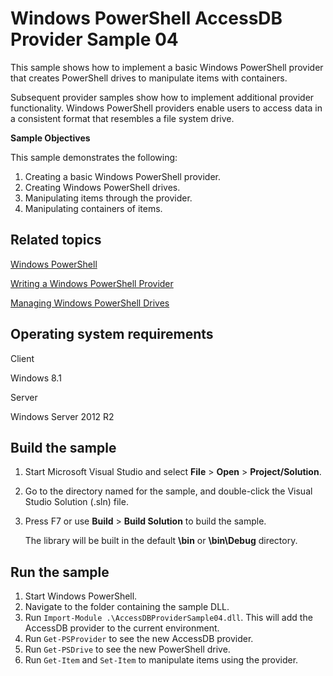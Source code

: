 Windows PowerShell AccessDB Provider Sample 04
==============================================

This sample shows how to implement a basic Windows PowerShell provider that creates PowerShell drives to manipulate items with containers.

Subsequent provider samples show how to implement additional provider functionality. Windows PowerShell providers enable users to access data in a consistent format that resembles a file system drive.

**Sample Objectives**

This sample demonstrates the following:

1.  Creating a basic Windows PowerShell provider.
2.  Creating Windows PowerShell drives.
3.  Manipulating items through the provider.
4.  Manipulating containers of items.

Related topics
--------------

[Windows PowerShell](http://go.microsoft.com/fwlink/p/?linkid=178145)

[Writing a Windows PowerShell Provider](http://msdn.microsoft.com/en-us/library/windows/desktop/ee126192(v=vs.85).aspx)

[Managing Windows PowerShell Drives](http://technet.microsoft.com/en-us/library/dd315335.aspx)

Operating system requirements
-----------------------------

Client

Windows 8.1

Server

Windows Server 2012 R2

Build the sample
----------------

1.  Start Microsoft Visual Studio and select **File** \> **Open** \> **Project/Solution**.
2.  Go to the directory named for the sample, and double-click the Visual Studio Solution (.sln) file.
3.  Press F7 or use **Build** \> **Build Solution** to build the sample.

    The library will be built in the default **\\bin** or **\\bin\\Debug** directory.

Run the sample
--------------

1.  Start Windows PowerShell.
2.  Navigate to the folder containing the sample DLL.
3.  Run `Import-Module .\AccessDBProviderSample04.dll`. This will add the AccessDB provider to the current environment.
4.  Run `Get-PSProvider` to see the new AccessDB provider.
5.  Run `Get-PSDrive` to see the new PowerShell drive.
6.  Run `Get-Item` and `Set-Item` to manipulate items using the provider.

